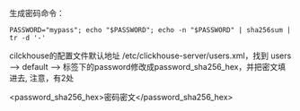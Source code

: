 生成密码命令：
```
PASSWORD="mypass"; echo "$PASSWORD"; echo -n "$PASSWORD" | sha256sum | tr -d '-'
```

cilckhouse的配置文件默认地址 /etc/clickhouse-server/users.xml，找到 users --> default --> 标签下的password修改成password_sha256_hex，并把密文填进去, 注意，有2处

<password_sha256_hex>密码密文</password_sha256_hex>
